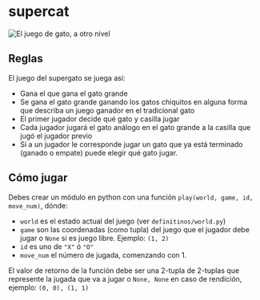 # supercat

![El juego de gato, a otro nivel](https://github.com/developingo/supercat/blob/master/src/game.png)

## Reglas

El juego del supergato se juega así:

* Gana el que gana el gato grande
* Se gana el gato grande ganando los gatos chiquitos en alguna forma que describa un juego ganador en el tradicional gato
* El primer jugador decide qué gato y casilla jugar
* Cada jugador jugará el gato análogo en el gato grande a la casilla que jugó el jugador previo
* Si a un jugador le corresponde jugar un gato que ya está terminado (ganado o empate) puede elegir qué gato jugar.

## Cómo jugar

Debes crear un módulo en python con una función `play(world, game, id, move_num)`, dónde:

* `world` es el estado actual del juego (ver `definitinos/world.py`)
* `game` son las coordenadas (como tupla) del juego que el jugador debe jugar
  o `None` si es juego libre. Ejemplo: `(1, 2)`
* `id` es uno de `"X"` ó `"O"`
* `move_num` el número de jugada, comenzando con 1.

El valor de retorno de la función debe ser una 2-tupla de 2-tuplas que represente la jugada que va a jugar o `None, None` en caso de rendición, ejemplo: `(0, 0), (1, 1)`
